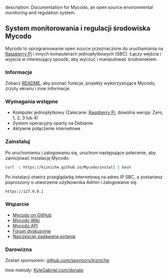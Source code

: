 description: Documentation for Mycodo, an open source environmental monitoring and regulation system.

## System monitorowania i regulacji środowiska Mycodo

Mycodo to oprogramowanie open source przeznaczone do uruchamiania na [Raspberry Pi](https://en.wikipedia.org/wiki/Raspberry_Pi) i innych komputerach jednopłytkowych (SBC). Łączy wejścia i wyjścia w interesujący sposób, aby wyczuć i manipulować środowiskiem.

### Informacje

Zobacz [README](https://github.com/kizniche/Mycodo#uses), aby poznać funkcje, projekty wykorzystujące Mycodo, zrzuty ekranu i inne informacje.

### Wymagania wstępne

*   Komputer jednopłytkowy (Zalecane: [Raspberry Pi](https://www.raspberrypi.org/), dowolna wersja: Zero, 1, 2, 3 lub 4)
*   System operacyjny oparty na Debianie
*   Aktywne połączenie internetowe

### Zainstaluj

Po uruchomieniu i zalogowaniu się, uruchom następujące polecenie, aby zainicjować instalację Mycodo:

```bash
curl -L https://kizniche.github.io/Mycodo/install | bash
```

Po instalacji otwórz przeglądarkę internetową na adres IP SBC, a zostaniesz poproszony o utworzenie użytkownika Admin i zalogowanie się.

```
https://127.0.0.1
```

### Wsparcie

*   [Mycodo on GitHub](https://github.com/kizniche/Mycodo)
*   [Mycodo Wiki](https://github.com/kizniche/Mycodo/wiki)
*   [Mycodo API](https://kizniche.github.io/Mycodo/mycodo-api.html)
*   [Forum dyskusyjne](https://forum.radicaldiy.com)
*   [Najczęściej zadawane pytania](https://forum.radicaldiy.com/docs?category=23&tags=mycodo)

### Darowizna

Zostań sponsorem: [github.com/sponsors/kizniche](https://github.com/sponsors/kizniche)

Inne metody: [KyleGabriel.com/donate](https://kylegabriel.com/donate)
